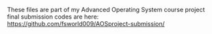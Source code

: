 These files are part of my Advanced Operating System course project  
final submission codes are here: https://github.com/fsworld009/AOSproject-submission/